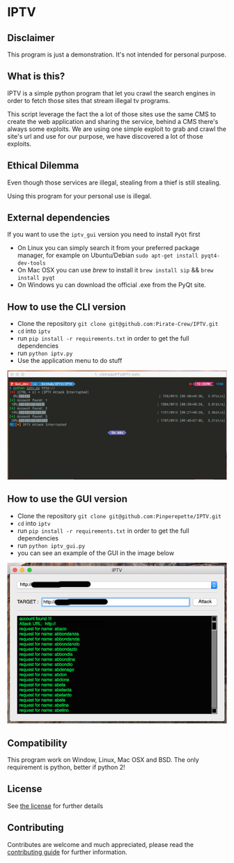 # IPTV

## Disclaimer

   This program is just a demonstration. It's not intended for personal purpose.

## What is this?

IPTV is a simple python program that let you crawl the search engines
in order to fetch those sites that stream illegal tv programs.

This script leverage the fact the a lot of those sites use the same
CMS to create the web application and sharing the service, behind a CMS there's
always some exploits.
We are using one simple exploit to grab and crawl the site's url and use for our
purpose, we have discovered a lot of those exploits.

## Ethical Dilemma

Even though those services are illegal, stealing from a thief is still stealing.

Using this program for your personal use is illegal.

## External dependencies

If you want to use the `iptv_gui` version you need to install `PyQt` first

* On Linux you can simply search it from your preferred package manager, for example
on Ubuntu/Debian `sudo apt-get install pyqt4-dev-tools`
* On Mac OSX you can use *brew* to install it `brew install sip` && `brew install pyqt`
* On Windows yu can download the official .exe from the PyQt site.

## How to use the CLI version

* Clone the repository `git clone git@github.com:Pirate-Crew/IPTV.git`
* `cd` into `iptv`
* run `pip install -r requirements.txt` in order to get the full dependencies
* run `python iptv.py`
* Use the application menu to do stuff

![alt tag](screenshot/cli.png)

## How to use the GUI version

* Clone the repository `git clone git@github.com:Pinperepette/IPTV.git`
* `cd` into `iptv`
* run `pip install -r requirements.txt` in order to get the full dependencies
* run `python iptv_gui.py`
* you can see an example of the GUI in the image below

![alt tag](screenshot/gui.png)

## Compatibility

This program work on Window, Linux, Mac OSX and BSD. The only requirement is
python, better if python 2!

## License

See [the license](LICENSE) for further details

## Contributing

Contributes are welcome and much appreciated, please read the [contributing guide](CONTRIBUTING.md) for further information.
